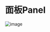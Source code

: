 # 面板Panel
![image](https://gitee.com/Enteral/images/raw/master/https://gitee.com/enteral/images/1652178893080.png)





